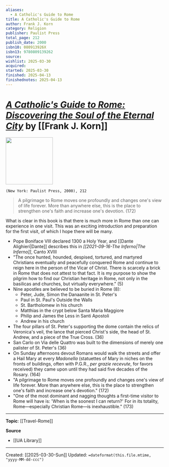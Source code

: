```yaml
---
aliases:
  - A Catholic's Guide to Rome
title: A Catholic's Guide to Rome
author: Frank J. Korn
category: Religion
publisher: Paulist Press
total_page: 212
publish_date: 2000
isbn10: 080913926X
isbn13: 9780809139262
source: 
wishlist: 2025-03-30
acquired: 
started: 2025-03-30
finished: 2025-04-13
finishednotes: 2025-04-13
---
```

# *[A Catholic's Guide to Rome: Discovering the Soul of the Eternal City](https://www.paulistpress.com/Products/3-082-5/a-catholics-guide-to-rome.aspx)* by [[Frank J. Korn]]

<img src="http://books.google.com/books/content?id=ScgWbdpOY_AC&printsec=frontcover&img=1&zoom=1&edge=curl&source=gbs_api" width=150>

`(New York: Paulist Press, 2000), 212`

>A pilgrimage to Rome moves one profoundly and changes one's view of life forever. More than anywhere else, this is the place to strengthen one's faith and increase one's devotion. (172)

What is clear in this book is that there is much more in Rome than one can experience in one visit. This was an exciting introduction and preparation for the first visit, of which I hope there will be many.

- Pope Boniface VIII declared 1300 a Holy Year, and [[Dante Alighieri|Dante]] describes this in *[[2021-09-16-The Inferno|The Inferno]]*, Canto XVIII
- "The once hunted, hounded, despised, tortured, and martyred Christians eventually and peacefully conquered Rome and continue to reign here in the person of the Vicar of Christ. There is scarcely a brick in Rome that does not attest to that fact. It is my purpose to show the pilgrim how to find our Christian heritage in Rome, not only in the basilicas and churches, but virtually everywhere." (5)
- Nine apostles are believed to be buried in Rome (8):
	- Peter, Jude, Simon the Danaanite in St. Peter's 
	- Paul in St. Paul's Outside the Walls 
	- St. Bartholomew in his church 
	- Matthias in the crypt below Santa Maria Maggiore
	- Philip and James the Less in Santi Apostoli
	- Andrew in his church 
- The four pillars of St. Peter's supporting the dome contain the relics of Veronica's veil, the lance that pierced Christ's side, the head of St. Andrew, and a piece of the True Cross. (36)
- San Carlo on Via delle Quattro was built to the dimensions of merely one palister of St. Peter's (36)
- On Sunday afternoons devout Romans would walk the streets and offer a Hail Mary at every *Madonella* (statuettes of Mary in niches on the fronts of buildings, often with P.G.R., *per grazie recevute*, for favors received) they came upon until they had said five decades of the Rosary. (164)
- "A pilgrimage to Rome moves one profoundly and changes one's view of life forever. More than anywhere else, this is the place to strengthen one's faith and increase one's devotion." (172)
- "One of the most dominant and nagging thoughts a first-time visitor to Rome will have is: 'When is the soonest I can return?' For in its totality, Rome—especially Christian Rome—is inexhaustible." (173)

--- 
**Topic**: [[Travel-Rome]]

**Source**
- [[UA Library]]
 ---
Created: [[2025-03-30-Sun]]
Updated: `=dateformat(this.file.mtime, "yyyy-MM-dd-ccc")`